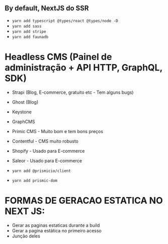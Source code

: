## By default, NextJS do SSR
- `yarn add typescript @types/react @types/node -D`
- `yarn add sass`
- `yarn add stripe`
- `yarn add faunadb`

# Headless CMS (Painel de administração + API HTTP, GraphQL, SDK)
- Strapi (Blog, E-commerce, gratuito etc - Tem alguns bugs)
- Ghost (Blog)
- Keystone

- GraphCMS
- Primic CMS - Muito bom e tem bons preços
- Contentful - CMS muito robusto

- Shopify - Usado para E-commerce
- Saleor - Usado para E-commerce

- `yarn add @prismicio/client`
- `yarn add prismic-dom`

# FORMAS DE GERACAO ESTATICA NO NEXT JS:
- Gerar as paginas estaticas durante a build
- Gerar a pagina estática no primeiro acesso
- Junção deles
